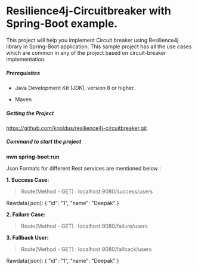 # Resilience4j-Circuitbreaker with Spring-Boot example. 

This project will help you implement Circuit breaker using Resilience4j library in Spring-Boot application. This sample project has all the use cases which are common in any of the project based on circuit-breaker implementation.

##### Prerequisites

* Java Development Kit (JDK), version 8 or higher.

* Maven

##### Getting the Project
https://github.com/knoldus/resilience4j-circuitbreaker.git

##### Command to start the project

**mvn spring-boot:run**

Json Formats for different Rest services are mentioned below :

**1. Success Case:**

> Route(Method - GET) : localhost:9080/success/users

Rawdata(json): { "id": "1", "name": "Deepak" }

**2. Failure Case:**

>Route(Method - GET) : localhost:9080/failure/users

**3. Fallback User:**

> Route(Method - GET) : localhost:9080/fallback/users

Rawdata(json): { "id": "1", "name": "Deepak" }
